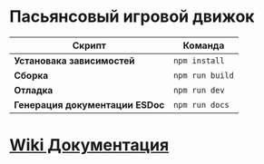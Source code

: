 # Пасьянсовый игровой движок

| Скрипт                           | Команда         |
|----------------------------------|-----------------|
| **Установака зависимостей**      | `npm install`   |
| **Сборка**                       | `npm run build` |
| **Отладка**                      | `npm run dev`   |
| **Генерация документации ESDoc** | `npm run docs`  |

# [Wiki Документация](../../wiki)